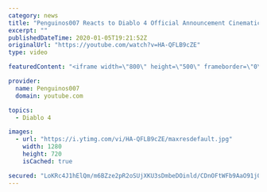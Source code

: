 ```yaml
---
category: news
title: "Penguinos007 Reacts to Diablo 4 Official Announcement Cinematic Trailer (Blizzcon 2019)"
excerpt: ""
publishedDateTime: 2020-01-05T19:21:52Z
originalUrl: "https://youtube.com/watch?v=HA-QFLB9cZE"
type: video

featuredContent: "<iframe width=\"800\" height=\"500\" frameborder=\"0\" src=\"https://www.youtube.com/embed/HA-QFLB9cZE\" allow=\"accelerometer; autoplay; encrypted-media; gyroscope; picture-in-picture\" allowfullscreen></iframe>"

provider:
  name: Penguinos007
  domain: youtube.com

topics:
  - Diablo 4

images:
  - url: "https://i.ytimg.com/vi/HA-QFLB9cZE/maxresdefault.jpg"
    width: 1280
    height: 720
    isCached: true

secured: "LoKRc4J1hElQm/m6BZze2pR2oSUjXKU3sDmbeDOinld/CDnOFtWFb9AaO91j0LVSeR/eOOdtThl/sIz61NgfVXU59fRE8turxzgnj1ACdtr35oS3dD1hF/V2LHH2mSUamsJGHaQB36B2NnDqMEPknbgxu0O9HH+XuxCPsIbaBTozYmdoyjo9ypAAJyrJKbrWPZOuo76uEYJgNNe++LFgFeZ8nPDkLun5h0KHwrVXRjKeyl8bUhGA/8zBbwnSKJRCTaH9W7V84OiW4bjuMPHJDEWZFEgrtOZLcrWMy7e6vUmWs+b6BFHkNXOL76TCEZ+Aa7RgSNH7QeEmaYkq+4l57O5kfDerhk76nVQCQllv6rwH7Ksu9WdIng6fEmr6R2EErtbjyerERLrRUYD/DA2Mw1xJOEMsVFFapjEcd3gKnp1PsVZEkfuVlz4Q9aUcI+eh;F5LKWuNVnT1c7X1wjX9AYg=="
---
```



